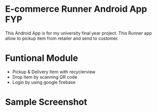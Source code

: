 # E-commerce Runner Android App FYP
This Android App is for my university final year project. This Runner app allow to pickup item from retailer and send to customer.

# Funtional Module
- Pickup & Delivery Item with recyclerview 
- Drop item by scanning QR code
- Login by using google firebase 

# Sample Screenshot
